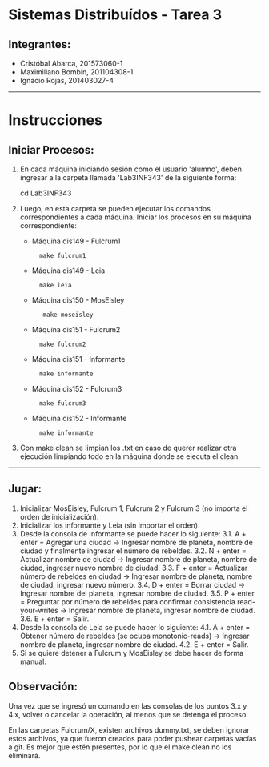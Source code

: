 # Sistemas Distribuídos - Tarea 3

## Integrantes:
* Cristóbal Abarca, 201573060-1
* Maximiliano Bombin, 201104308-1
* Ignacio Rojas, 201403027-4

---------------------------------------------------
# Instrucciones

## Iniciar Procesos:
1. En cada máquina iniciando sesión como el usuario 'alumno', deben ingresar a la carpeta llamada 'Lab3INF343' de la siguiente forma:

    cd Lab3INF343


2. Luego, en esta carpeta se pueden ejecutar los comandos correspondientes a cada máquina. Iniciar los procesos en su máquina correspondiente:
    * Máquina dis149 - Fulcrum1
        
            make fulcrum1

    * Máquina dis149 - Leia
        
            make leia
        
   * Máquina dis150 - MosEisley
        
            make moseisley

    * Máquina dis151 - Fulcrum2
        
            make fulcrum2

    * Máquina dis151 - Informante 
        
            make informante

    * Máquina dis152 - Fulcrum3
        
            make fulcrum3
    
    * Máquina dis152 - Informante
            
            make informante
        

3. Con make clean se limpian los .txt en caso de querer realizar otra ejecución limpiando todo en la máquina donde se ejecuta el clean.
---------------------------------------------------
## Jugar:

1. Inicializar MosEisley, Fulcrum 1, Fulcrum 2 y Fulcrum 3 (no importa el orden de inicialización).
2. Inicializar los informante y Leia (sin importar el orden).
3. Desde la consola de Informante se puede hacer lo siguiente:
    3.1. A + enter = Agregar una ciudad -> Ingresar nombre de planeta, nombre de ciudad y finalmente ingresar el número de rebeldes.
    3.2. N + enter = Actualizar nombre de ciudad -> Ingresar nombre de planeta, nombre de ciudad, ingresar nuevo nombre de ciudad.
    3.3. F + enter = Actualizar número de rebeldes en ciudad -> Ingresar nombre de planeta, nombre de ciudad, ingresar nuevo número.
    3.4. D + enter = Borrar ciudad -> Ingresar nombre del planeta, ingresar nombre de ciudad.
    3.5. P + enter = Preguntar por número de rebeldes para confirmar consistencia read-your-writes -> Ingresar nombre de planeta, ingresar nombre de ciudad.
    3.6. E + enter = Salir.
4. Desde la consola de Leia se puede hacer lo siguiente:
    4.1. A + enter = Obtener número de rebeldes (se ocupa monotonic-reads) -> Ingresar nombre de planeta, ingresar nombre de ciudad.
    4.2. E + enter = Salir.
5. Si se quiere detener a Fulcrum y MosEisley se debe hacer de forma manual.

## Observación:

Una vez que se ingresó un comando en las consolas de los puntos 3.x y 4.x, volver o cancelar la operación, al menos que se detenga el proceso.

En las carpetas Fulcrum/X, existen archivos dummy.txt, se deben ignorar estos archivos, ya que fueron creados para poder pushear carpetas vacías a git. Es mejor que estén presentes, por lo que el make clean no los eliminará.